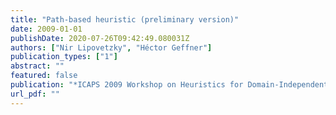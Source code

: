 ```yaml
---
title: "Path-based heuristic (preliminary version)"
date: 2009-01-01
publishDate: 2020-07-26T09:42:49.080031Z
authors: ["Nir Lipovetzky", "Héctor Geffner"]
publication_types: ["1"]
abstract: ""
featured: false
publication: "*ICAPS 2009 Workshop on Heuristics for Domain-Independent Planning, 2009a*"
url_pdf: ""
---
```


